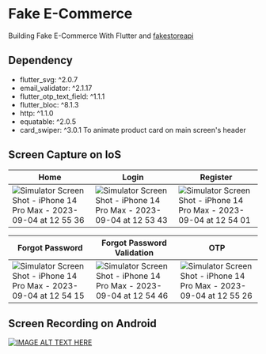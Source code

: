 # Fake E-Commerce

Building Fake E-Commerce With Flutter and [fakestoreapi](https://fakestoreapi.com/docs)

## Dependency
- flutter_svg: ^2.0.7
- email_validator: ^2.1.17
- flutter_otp_text_field: ^1.1.1
- flutter_bloc: ^8.1.3
- http: ^1.1.0
- equatable: ^2.0.5
- card_swiper: ^3.0.1 To animate product card on main screen's header

## Screen Capture on IoS
|   Home   |   Login | Register |
| -------- | ------- | ------- |
| ![Simulator Screen Shot - iPhone 14 Pro Max - 2023-09-04 at 12 55 36](https://github.com/whyRaya/test_commerce/assets/25025769/91440832-4361-474c-866b-28a5d788fc38) | ![Simulator Screen Shot - iPhone 14 Pro Max - 2023-09-04 at 12 53 43](https://github.com/whyRaya/test_commerce/assets/25025769/d045d8a8-1ff5-41b2-9aca-1f5ad2a42e28) | ![Simulator Screen Shot - iPhone 14 Pro Max - 2023-09-04 at 12 54 01](https://github.com/whyRaya/test_commerce/assets/25025769/5e2b5bf7-ddbc-4c6c-9179-152e86adace3)  |

| Forgot Password | Forgot Password Validation    | OTP |
| -------- | ------- | ------- |
| ![Simulator Screen Shot - iPhone 14 Pro Max - 2023-09-04 at 12 54 15](https://github.com/whyRaya/test_commerce/assets/25025769/d3ffbfc1-2519-4e30-aaae-8378866a5782) | ![Simulator Screen Shot - iPhone 14 Pro Max - 2023-09-04 at 12 54 46](https://github.com/whyRaya/test_commerce/assets/25025769/c63110d2-7863-450c-9201-0770c3a9d329)  | ![Simulator Screen Shot - iPhone 14 Pro Max - 2023-09-04 at 12 55 26](https://github.com/whyRaya/test_commerce/assets/25025769/b3832810-8b03-4eb8-9be0-ea705cc511e3)   |

## Screen Recording on Android
[![IMAGE ALT TEXT HERE](https://img.youtube.com/vi/cXL0JU9BNmY/0.jpg)](https://www.youtube.com/watch?v=cXL0JU9BNmY)

